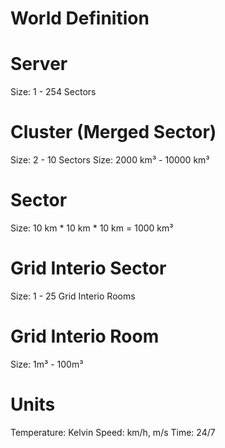 # World Definition

# Server
Size: 1 - 254 Sectors

# Cluster (Merged Sector)
Size: 2 - 10 Sectors 
Size: 2000 km³ - 10000 km³

# Sector 
Size: 10 km * 10 km * 10 km = 1000 km³

# Grid Interio Sector
Size: 1 - 25 Grid Interio Rooms

# Grid Interio Room
Size: 1m³ - 100m³

# Units
Temperature: Kelvin
Speed: km/h, m/s
Time: 24/7

